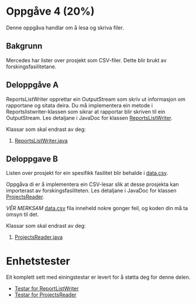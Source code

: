 # Oppgåve 4 (20%)

Denne oppgåva handlar om å lesa og skriva filer.

## Bakgrunn
Mercedes har lister over prosjekt som CSV-filer.
Dette blir brukt av forskingsfasilitetane.

## Deloppgåve A
ReportsListWriter opprettar ein OutputStream som skriv ut informasjon om rapportane og sitata deira.
Du må implementera ein metode i Reportslistwriter-klassen som sikrar at rapportar blir skriven til ein OutputStream.
Les detaljane i JavaDoc for klassen [ReportsListWriter](ReportsListWriter.java).

Klassar som skal endrast av deg:
1. [ReportsListWriter.java](ReportsListWriter.java)

## Deloppgave B
Listen over prosjekt for ein spesifikk fasilitet blir behalde i [data.csv](../../../../resources/data.csv).

Oppgåva di er å implementera ein CSV-lesar slik at desse prosjekta kan importerast av forskingsfasiliteten. Les detaljane i JavaDoc for klassen [ProjectsReader](ProjectsReader.java).

*VÊR MERKSAM*
[data.csv](../../../../resources/data.csv) fila inneheld nokre gonger feil, og koden din må ta omsyn til det.

Klassar som skal endrast av deg:
1. [ProjectsReader.java](ProjectsReader.java)

# Enhetstester

Eit komplett sett med einingstestar er levert for å støtta deg for denne delen.
* [Testar for ReportListWriter](../../../../../test/java/com/mercedesbenz/part4/ReportsListWriterTests.java)
* [Testar for ProjectsReader](../../../../../test/java/com/mercedesbenz/part4/ProjectsReaderTests.java)